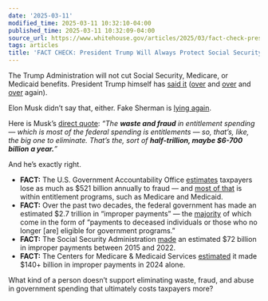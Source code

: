 ```yaml
---
date: '2025-03-11'
modified_time: 2025-03-11 10:32:10-04:00
published_time: 2025-03-11 10:32:09-04:00
source_url: https://www.whitehouse.gov/articles/2025/03/fact-check-president-trump-will-always-protect-social-security-medicare/
tags: articles
title: 'FACT CHECK: President Trump Will Always Protect Social Security, Medicare'
---
```

 
The Trump Administration will not cut Social Security, Medicare, or
Medicaid benefits. President Trump himself has [said
it](https://x.com/RapidResponse47/status/1898754137161965642)
([over](https://x.com/RapidResponse47/status/1892045754178420930) and
[over](https://x.com/RapidResponse47/status/1887955364349358383) and
[over](https://x.com/RapidResponse47/status/1894802469445591437) again).

Elon Musk didn’t say that, either. Fake Sherman is [lying
again](https://x.com/JakeSherman/status/1899377148718116889).

Here is Musk’s [direct
quote](https://x.com/RapidResponse47/status/1899429354804806052): *“The
**waste and fraud** in entitlement spending — which is most of the
federal spending is entitlements — so, that’s, like, the big one to
eliminate. That’s the, sort of **half-trillion, maybe $6-700 billion a
year.**”*

And he’s exactly right.

-   **FACT:** The U.S. Government Accountability Office
    [estimates](https://www.gao.gov/products/gao-24-105833) taxpayers
    lose as much as $521 billion annually to fraud — and [most of
    that](https://www.gao.gov/blog/federal-government-made-236-billion-improper-payments-last-fiscal-year)
    is within entitlement programs, such as Medicare and Medicaid.
-   **FACT:** Over the past two decades, the federal government has made
    an estimated $2.7 trillion in “improper payments” — the
    [majority](https://www.gao.gov/blog/federal-government-made-236-billion-improper-payments-last-fiscal-year#:~:text=More%20than%20%24175%20billion%20(74%25)%20of%20errors%20were%20overpayments%E2%80%94for%20example%2C%20payments%20to%20deceased%20individuals%20or%20those%20no%20longer%20eligible%20for%20government%20programs)
    of which come in the form of “payments to deceased individuals or
    those who no longer \[are\] eligible for government programs.”
-   **FACT:** The Social Security Administration
    [made](https://oig.ssa.gov/news-releases/2024-08-19-ig-reports-nearly-72-billion-improperly-paid-recommended-improvements-go-unimplemented/#:~:text=From%20FYs%202015%20through%202022,overpayment%20balance%20of%20%2423%20billion.)
    an estimated $72 billion in improper payments between 2015 and 2022.
-   **FACT:** The Centers for Medicare & Medicaid Services
    [estimated](https://www.cms.gov/newsroom/fact-sheets/fiscal-year-2024-improper-payments-fact-sheet)
    it made $140+ billion in improper payments in 2024 alone.

What kind of a person doesn’t support eliminating waste, fraud, and
abuse in government spending that ultimately costs taxpayers more?
